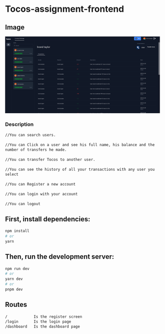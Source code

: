# Tocos-assignment-frontend

## Image
![Screenshot of the Dashboard screen.](/public/snapshot.png)
### Description
```
//You can search users.

//You can Click on a user and see his full name, his balance and the number of transfers he made.

//You can transfer Tocos to another user.

//You can see the history of all your transactions with any user you select

//You can Register a new account

//You can login with your account

//You can logout
```
## First, install dependencies:

```bash
npm install
# or
yarn 
```
## Then, run the development server:

```bash
npm run dev
# or
yarn dev
# or
pnpm dev
```
## Routes
```
/            Is the register screen
/login       Is the login page
/dashboard   Is the dashboard page

```
